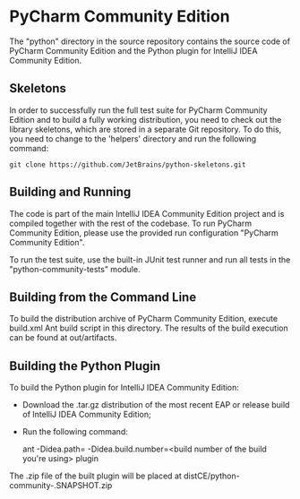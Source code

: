 # PyCharm Community Edition

The "python" directory in the source repository contains the source code of PyCharm Community Edition and the Python plugin for
IntelliJ IDEA Community Edition.

## Skeletons

In order to successfully run the full test suite for PyCharm Community Edition and to build a fully working distribution, you need to
check out the library skeletons, which are stored in a separate Git repository. To do this, you need to change to the 'helpers'
directory and run the following command:

    git clone https://github.com/JetBrains/python-skeletons.git

## Building and Running

The code is part of the main IntelliJ IDEA Community Edition project and is compiled together with the rest of the codebase.
To run PyCharm Community Edition, please use the provided run configuration "PyCharm Community Edition".

To run the test suite, use the built-in JUnit test runner and run all tests in the "python-community-tests" module.

## Building from the Command Line

To build the distribution archive of PyCharm Community Edition, execute build.xml Ant build script in this directory. The results of the
build execution can be found at out/artifacts.

## Building the Python Plugin

To build the Python plugin for IntelliJ IDEA Community Edition:

 * Download the .tar.gz distribution of the most recent EAP or release build of IntelliJ IDEA Community Edition;
 * Run the following command:

   ant -Didea.path=<download path> -Didea.build.number=<build number of the build you're using> plugin

The .zip file of the built plugin will be placed at distCE/python-community-<branch number>.SNAPSHOT.zip
